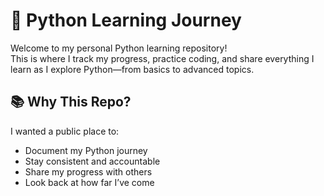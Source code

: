 # 🐍 Python Learning Journey

Welcome to my personal Python learning repository!  
This is where I track my progress, practice coding, and share everything I learn as I explore Python—from basics to advanced topics.

## 📚 Why This Repo?

I wanted a public place to:
- Document my Python journey
- Stay consistent and accountable
- Share my progress with others
- Look back at how far I’ve come


